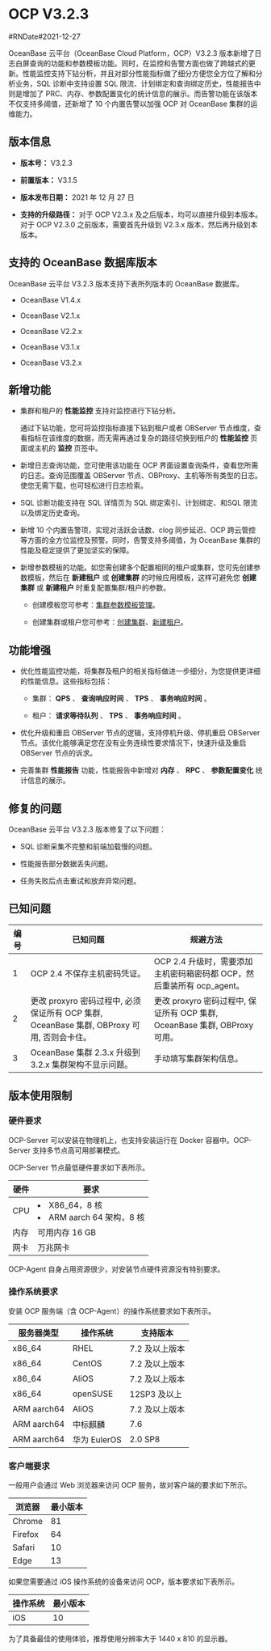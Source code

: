 # OCP V3.2.3

#RNDate#2021-12-27

OceanBase 云平台（OceanBase Cloud Platform，OCP）V3.2.3 版本新增了日志白屏查询的功能和参数模板功能。同时，在监控和告警方面也做了跨越式的更新。性能监控支持下钻分析，并且对部分性能指标做了细分方便您全方位了解和分析业务，SQL 诊断中支持设置 SQL 限流、计划绑定和查询绑定历史，性能报告中则是增加了 PRC、内存、参数配置变化的统计信息的展示。而告警功能在该版本不仅支持多阈值，还新增了 10 个内置告警以加强 OCP 对 OceanBase 集群的运维能力。

## 版本信息

* **版本号：** V3.2.3

* **前置版本：** V3.1.5

* **版本发布日期：** 2021 年 12 月 27 日

* **支持的升级路径：** 对于 OCP V2.3.x 及之后版本，均可以直接升级到本版本。对于 OCP V2.3.0 之前版本，需要首先升级到 V2.3.x 版本，然后再升级到本版本。

## 支持的 OceanBase 数据库版本

OceanBase 云平台 V3.2.3 版本支持下表所列版本的 OceanBase 数据库。

* OceanBase V1.4.x

* OceanBase V2.1.x

* OceanBase V2.2.x

* OceanBase V3.1.x

* OceanBase V3.2.x

## 新增功能

* 集群和租户的 **性能监控** 支持对监控进行下钻分析。

  通过下钻功能，您可将监控指标直接下钻到租户或者 OBServer 节点维度，查看指标在该维度的数据，而无需再通过复杂的路径切换到租户的 **性能监控** 页面或主机的 **监控** 页签中。
  
* 新增日志查询功能，您可使用该功能在 OCP 界面设置查询条件，查看您所需的日志。查询范围覆盖 OBServer 节点、OBProxy、主机等所有类型的日志。使您无需下载，也可轻松进行日志检索。

* SQL 诊断功能支持在 SQL 详情页为 SQL 绑定索引、计划绑定、和SQL 限流以及绑定历史查询。

* 新增 10 个内置告警项，实现对活跃会话数、clog 同步延迟、OCP 跨云管控等方面的全方位监控及预警。同时，告警支持多阈值，为 OceanBase 集群的性能及稳定提供了更加坚实的保障。

* 新增参数模板的功能。如您需创建多个配置相同的租户或集群，您可先创建参数模板，然后在 **新建租户** 或 **创建集群** 的时候应用模板，这样可避免您 **创建集群** 或 **新建租户** 时重复配置集群/租户的参数。

  * 创建模板您可参考：[集群参数模板管理](https://www.oceanbase.com/docs/enterprise-oceanbase-ocp-cn-10000000000377800)。

  * 创建集群或租户您可参考：[创建集群](https://www.oceanbase.com/docs/enterprise-oceanbase-ocp-cn-10000000000378283)、[新建租户](https://www.oceanbase.com/docs/enterprise-oceanbase-ocp-cn-10000000000377507)。

## 功能增强

* 优化性能监控功能，将集群及租户的相关指标做进一步细分，为您提供更详细的性能信息。这些指标包括：

  * 集群： **QPS** 、 **查询响应时间** 、 **TPS** 、 **事务响应时间** 。

  * 租户： **请求等待队列** 、 **TPS** 、 **事务响应时间** 。

* 优化升级和重启 OBServer 节点的逻辑，支持停机升级、停机重启 OBServer 节点。该优化能够满足您在没有业务连续性要求情况下，快速升级及重启 OBServer 节点的诉求。

* 完善集群 **性能报告** 功能，性能报告中新增对 **内存** 、 **RPC** 、 **参数配置变化** 统计信息的展示。

## 修复的问题

OceanBase 云平台 V3.2.3 版本修复了以下问题：

* SQL 诊断采集不完整和前端加载慢的问题。

* 性能报告部分数据丢失问题。

* 任务失败后点击重试和放弃异常问题。

## 已知问题

| 编号 |                            已知问题                            |                       规避方法                        |
|----|------------------------------------------------------------|---------------------------------------------------|
| 1  | OCP 2.4 不保存主机密码凭证。                                         | OCP 2.4 升级时，需要添加主机密码箱密码都 OCP，然后重装所有 ocp_agent。    |
| 2  | 更改 proxyro 密码过程中, 必须保证所有 OCP 集群, OceanBase 集群, OBProxy 可用, 否则会卡住。 | 更改 proxyro 密码过程中, 保证所有 OCP 集群, OceanBase 集群, OBProxy 可用。 |
| 3  | OceanBase 集群 2.3.x 升级到 3.2.x 集群架构不显示问题。                    | 手动填写集群架构信息。                                       |

## 版本使用限制

### 硬件要求

OCP-Server 可以安装在物理机上，也支持安装运行在 Docker 容器中。OCP-Server 支持多节点高可用部署模式。

OCP-Server 节点最低硬件要求如下表所示。

| 硬件  |                 要求                 |
|-----|------------------------------------|
| CPU | <li>X86_64，8 核</li><li>ARM aarch 64 架构，8 核</li> |
| 内存  | 可用内存 16 GB                         |
| 网卡  | 万兆网卡                               |

OCP-Agent 自身占用资源很少，对安装节点硬件资源没有特别要求。

### 操作系统要求

安装 OCP 服务端（含 OCP-Agent）的操作系统要求如下表所示。

|    服务器类型    |    操作系统    |   支持版本    |
|-------------|------------|-----------|
| x86_64      | RHEL       | 7.2 及以上版本 |
| x86_64      | CentOS     | 7.2 及以上版本 |
| x86_64      | AliOS      | 7.2 及以上版本 |
| x86_64      | openSUSE   | 12SP3 及以上 |
| ARM aarch64 | AliOS      | 7.2 及以上版本 |
| ARM aarch64 | 中标麒麟       | 7.6       |
| ARM aarch64 | 华为 EulerOS | 2.0 SP8   |

### 客户端要求

一般用户会通过 Web 浏览器来访问 OCP 服务，故对客户端的要求如下所示。

|   浏览器   | 最小版本 |
|---------|------|
| Chrome  | 81   |
| Firefox | 64   |
| Safari  | 10   |
| Edge    | 13   |

如果您需要通过 iOS 操作系统的设备来访问 OCP，版本要求如下表所示。

| 操作系统 | 最小版本 |
|------|------|
| iOS  | 10   |

为了具备最佳的使用体验，推荐使用分辨率大于 1440 x 810 的显示器。
